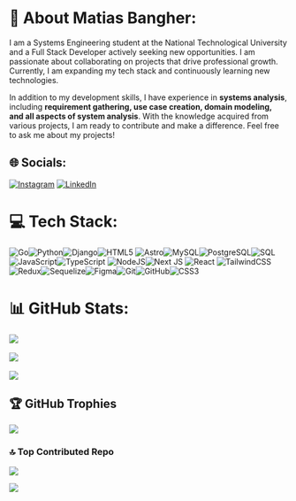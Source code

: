 # 💫 About Matias Bangher:  
I am a Systems Engineering student at the National Technological University and a Full Stack Developer actively seeking new opportunities. I am passionate about collaborating on projects that drive professional growth. Currently, I am expanding my tech stack and continuously learning new technologies.  

In addition to my development skills, I have experience in **systems analysis**, including **requirement gathering, use case creation, domain modeling, and all aspects of system analysis**. With the knowledge acquired from various projects, I am ready to contribute and make a difference. Feel free to ask me about my projects!  

## 🌐 Socials:  
[![Instagram](https://img.shields.io/badge/Instagram-%23E4405F.svg?logo=Instagram&logoColor=white)](https://instagram.com/matibangher7) [![LinkedIn](https://img.shields.io/badge/LinkedIn-%230077B5.svg?logo=linkedin&logoColor=white)](https://www.linkedin.com/in/mat%C3%ADas-ezequiel-bangher-6b8b68225/)  

# 💻 Tech Stack:  

![Go](https://img.shields.io/badge/go-%2300ADD8.svg?style=for-the-badge&logo=go&logoColor=white)![Python](https://img.shields.io/badge/python-%2314354C.svg?style=for-the-badge&logo=python&logoColor=white)![Django](https://img.shields.io/badge/django-%23092E20.svg?style=for-the-badge&logo=django&logoColor=white)![HTML5](https://img.shields.io/badge/html5-%23E34F26.svg?style=for-the-badge&logo=html5&logoColor=white) ![Astro](https://img.shields.io/badge/Astro-%23FF5D01.svg?style=for-the-badge&logo=astro&logoColor=white)![MySQL](https://img.shields.io/badge/mysql-%2300f.svg?style=for-the-badge&logo=mysql&logoColor=white)![PostgreSQL](https://img.shields.io/badge/postgresql-%23316192.svg?style=for-the-badge&logo=postgresql&logoColor=white)![SQL](https://img.shields.io/badge/sql-%230074D9.svg?style=for-the-badge&logo=sqlite&logoColor=white)![JavaScript](https://img.shields.io/badge/javascript-%23323330.svg?style=for-the-badge&logo=javascript&logoColor=%23F7DF1E)![TypeScript](https://img.shields.io/badge/typescript-%23007ACC.svg?style=for-the-badge&logo=typescript&logoColor=white) ![NodeJS](https://img.shields.io/badge/node.js-6DA55F?style=for-the-badge&logo=node.js&logoColor=white)![Next JS](https://img.shields.io/badge/Next-black?style=for-the-badge&logo=next.js&logoColor=white) ![React](https://img.shields.io/badge/react-%2320232a.svg?style=for-the-badge&logo=react&logoColor=%2361DAFB) ![TailwindCSS](https://img.shields.io/badge/tailwindcss-%2338B2AC.svg?style=for-the-badge&logo=tailwind-css&logoColor=white) ![Redux](https://img.shields.io/badge/redux-%23593d88.svg?style=for-the-badge&logo=redux&logoColor=white)![Sequelize](https://img.shields.io/badge/Sequelize-52B0E7?style=for-the-badge&logo=Sequelize&logoColor=white)![Figma](https://img.shields.io/badge/figma-%23F24E1E.svg?style=for-the-badge&logo=figma&logoColor=white)![Git](https://img.shields.io/badge/git-%23F05033.svg?style=for-the-badge&logo=git&logoColor=white)![GitHub](https://img.shields.io/badge/github-%23121011.svg?style=for-the-badge&logo=github&logoColor=white)![CSS3](https://img.shields.io/badge/css3-%231572B6.svg?style=for-the-badge&logo=css3&logoColor=white)

# 📊 GitHub Stats:  
![](https://github-readme-stats.vercel.app/api?username=MatiasBangher&theme=radical&hide_border=false&include_all_commits=true&count_private=true)<br/>  
![](https://github-readme-streak-stats.herokuapp.com/?user=MatiasBangher&theme=radical&hide_border=false)<br/>  
![](https://github-readme-stats.vercel.app/api/top-langs/?username=MatiasBangher&theme=radical&hide_border=false&include_all_commits=true&count_private=true&layout=compact)  

## 🏆 GitHub Trophies  
![](https://github-profile-trophy.vercel.app/?username=MatiasBangher&theme=radical&no-frame=true&no-bg=true&margin-w=4)  

### 🔝 Top Contributed Repo  
![](https://github-contributor-stats.vercel.app/api?username=MatiasBangher&limit=5&theme=dark&combine_all_yearly_contributions=true)  

[![](https://visitcount.itsvg.in/api?id=MatiasBangher&icon=8&color=6)](https://visitcount.itsvg.in)  

